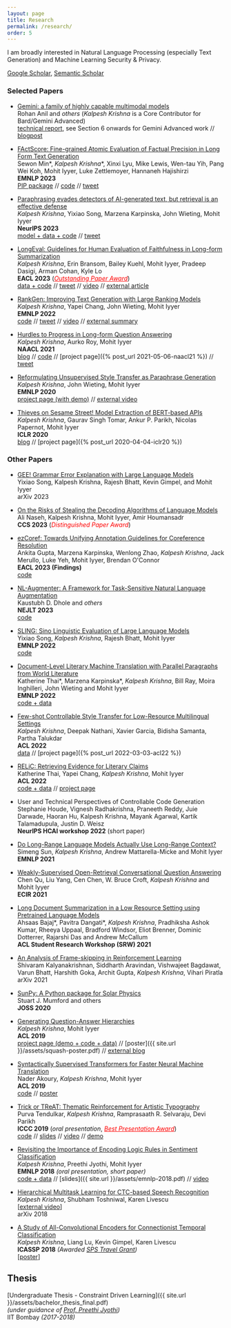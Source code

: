 ```yaml
---
layout: page
title: Research
permalink: /research/
order: 5
---
```

I am broadly interested in Natural Language Processing (especially Text Generation) and Machine Learning Security & Privacy.

[Google Scholar](https://scholar.google.com/citations?hl=en&user=9g2BsMUAAAAJ), [Semantic Scholar](https://www.semanticscholar.org/author/Kalpesh-Krishna/26161085)

### Selected Papers

* [Gemini: a family of highly capable multimodal models](https://storage.googleapis.com/deepmind-media/gemini/gemini_1_report.pdf)  
Rohan Anil and *others* (*Kalpesh Krishna* is a Core Contributor for Bard/Gemini Advanced)  
[technical report](https://storage.googleapis.com/deepmind-media/gemini/gemini_1_report.pdf), see Section 6 onwards for Gemini Advanced work // [blogpost](https://blog.google/products/gemini/bard-gemini-advanced-app/)  

* [FActScore: Fine-grained Atomic Evaluation of Factual Precision in Long Form Text Generation](https://arxiv.org/abs/2305.14251)  
Sewon Min\*, <i>Kalpesh Krishna</i>\*, Xinxi Lyu, Mike Lewis, Wen-tau Yih, Pang Wei Koh, Mohit Iyyer, Luke Zettlemoyer, Hannaneh Hajishirzi  
**EMNLP 2023**    
[PIP package](https://pypi.org/project/factscore) // [code](https://github.com/shmsw25/FActScore) // [tweet](https://twitter.com/kalpeshk2011/status/1661151332148084737)

* [Paraphrasing evades detectors of AI-generated text, but retrieval is an effective defense](https://arxiv.org/abs/2303.13408)  
*Kalpesh Krishna*, Yixiao Song, Marzena Karpinska, John Wieting, Mohit Iyyer  
**NeurIPS 2023**    
[model + data + code](https://github.com/martiansideofthemoon/ai-detection-paraphrases) // [tweet](https://twitter.com/kalpeshk2011/status/1639273935719022593)

* [LongEval: Guidelines for Human Evaluation of Faithfulness in Long-form Summarization](https://arxiv.org/abs/2301.13298)  
*Kalpesh Krishna*, Erin Bransom, Bailey Kuehl, Mohit Iyyer, Pradeep Dasigi, Arman Cohan, Kyle Lo  
**EACL 2023**  (<a style="color:red" href="https://twitter.com/kalpeshk2011/status/1654133082247815169"><i>Outstanding Paper Award</i></a>)  
[data + code](https://github.com/martiansideofthemoon/longeval-summarization) // [tweet](https://twitter.com/kalpeshk2011/status/1620781282044297216) // [video](https://underline.io/lecture/71499-longeval-guidelines-for-human-evaluation-of-faithfulness-in-long-form-summarization) // [external article](https://www.umass.edu/news/article/prize-winning-paper-umass-amherst-computer-scientists-release-guidelines-evaluating-ai)

* [RankGen: Improving Text Generation with Large Ranking Models](https://arxiv.org/abs/2205.09726)  
*Kalpesh Krishna*, Yapei Chang, John Wieting, Mohit Iyyer  
**EMNLP 2022**  
[code](https://github.com/martiansideofthemoon/rankgen) // [tweet](https://twitter.com/kalpeshk2011/status/1529097437402517504) // [video](https://underline.io/lecture/65012-rankgen-improving-text-generation-with-large-ranking-models) // [external summary](https://dblalock.substack.com/p/2022-5-22-arxiv-roundup-rankgen-deep?s=w)

* [Hurdles to Progress in Long-form Question Answering](https://arxiv.org/abs/2103.06332)  
*Kalpesh Krishna*, Aurko Roy, Mohit Iyyer  
**NAACL 2021**  
[blog](https://ai.googleblog.com/2021/03/progress-and-challenges-in-long-form.html) // [code](https://github.com/martiansideofthemoon/hurdles-longform-qa) // [project page]({% post_url 2021-05-06-naacl21 %}) // [tweet](https://twitter.com/kalpeshk2011/status/1374443466537639939)

* [Reformulating Unsupervised Style Transfer as Paraphrase Generation](https://arxiv.org/abs/2010.05700)  
*Kalpesh Krishna*, John Wieting, Mohit Iyyer  
**EMNLP 2020**  
[project page (with demo)](http://style.cs.umass.edu) // [external video](https://www.youtube.com/watch?v=cjnk3PJljDs)

* [Thieves on Sesame Street! Model Extraction of BERT-based APIs](https://arxiv.org/abs/1910.12366)  
*Kalpesh Krishna*, Gaurav Singh Tomar, Ankur P. Parikh, Nicolas Papernot, Mohit Iyyer  
**ICLR 2020**  
[blog](http://www.cleverhans.io/2020/04/06/stealing-bert.html) // [project page]({% post_url 2020-04-04-iclr20 %})

### Other Papers

* [GEE! Grammar Error Explanation with Large Language Models](https://arxiv.org/abs/2311.09517)  
  Yixiao Song, Kalpesh Krishna, Rajesh Bhatt, Kevin Gimpel, and Mohit Iyyer  
  arXiv 2023

* [On the Risks of Stealing the Decoding Algorithms of Language Models](https://arxiv.org/abs/2303.04729)  
Ali Naseh, Kalpesh Krishna, Mohit Iyyer, Amir Houmansadr  
**CCS 2023** (<a style="color:red"><i>Distinguished Paper Award</i></a>)  

* [ezCoref: Towards Unifying Annotation Guidelines for Coreference Resolution](https://arxiv.org/abs/2210.07188)  
Ankita Gupta, Marzena Karpinska, Wenlong Zhao, *Kalpesh Krishna*, Jack Merullo, Luke Yeh, Mohit Iyyer, Brendan O'Connor  
**EACL 2023 (Findings)**  
[code](https://github.com/gnkitaa/ezCoref)

* [NL-Augmenter: A Framework for Task-Sensitive Natural Language Augmentation](https://arxiv.org/abs/2112.02721)  
Kaustubh D. Dhole and *others*  
**NEJLT 2023**    
[code](https://github.com/GEM-benchmark/NL-Augmenter)

* [SLING: Sino Linguistic Evaluation of Large Language Models](https://arxiv.org/abs/2210.11689)  
Yixiao Song, *Kalpesh Krishna*, Rajesh Bhatt, Mohit Iyyer  
**EMNLP 2022**  
[code](https://github.com/Yixiao-Song/SLING_Data_Code)

* [Document-Level Literary Machine Translation with Parallel Paragraphs from World Literature](https://arxiv.org/abs/2210.14250)  
Katherine Thai\*, Marzena Karpinska\*, *Kalpesh Krishna*, Bill Ray, Moira Inghilleri, John Wieting and Mohit Iyyer  
**EMNLP 2022**  
[code + data](https://github.com/ngram-lab/par3)

* [Few-shot Controllable Style Transfer for Low-Resource Multilingual Settings](https://arxiv.org/abs/2110.07385)  
*Kalpesh Krishna*, Deepak Nathani, Xavier Garcia, Bidisha Samanta, Partha Talukdar  
**ACL 2022**  
[data](https://github.com/google-research-datasets/informal) // [project page]({% post_url 2022-03-03-acl22 %})

* [RELiC: Retrieving Evidence for Literary Claims](https://arxiv.org/abs/2203.10053)  
Katherine Thai, Yapei Chang, *Kalpesh Krishna*, Mohit Iyyer  
**ACL 2022**  
[code + data](https://github.com/martiansideofthemoon/relic-retrieval) // [project page](https://relic.cs.umass.edu)

* User and Technical Perspectives of Controllable Code Generation  
Stephanie Houde, Vignesh Radhakrishna, Praneeth Reddy, Juie Darwade, Haoran Hu, Kalpesh Krishna, Mayank Agarwal, Kartik Talamadupula, Justin D. Weisz  
**NeurIPS HCAI workshop 2022** (short paper)

* [Do Long-Range Language Models Actually Use Long-Range Context?](https://arxiv.org/abs/2109.09115)  
Simeng Sun, *Kalpesh Krishna*, Andrew Mattarella-Micke and Mohit Iyyer  
**EMNLP 2021**

* [Weakly-Supervised Open-Retrieval Conversational Question Answering](https://arxiv.org/abs/2103.02537)  
Chen Qu, Liu Yang, Cen Chen, W. Bruce Croft, *Kalpesh Krishna* and Mohit Iyyer  
**ECIR 2021**

* [Long Document Summarization in a Low Resource Setting using Pretrained Language Models](http://arxiv.org/abs/2103.00751)  
Ahsaas Bajaj\*, Pavitra Dangati\*, *Kalpesh Krishna*, Pradhiksha Ashok Kumar, Rheeya Uppaal, Bradford Windsor, Eliot Brenner, Dominic Dotterrer, Rajarshi Das and Andrew McCallum  
**ACL Student Research Workshop (SRW) 2021**

* [An Analysis of Frame-skipping in Reinforcement Learning](https://arxiv.org/abs/2102.03718)  
Shivaram Kalyanakrishnan, Siddharth Aravindan, Vishwajeet Bagdawat, Varun Bhatt, Harshith Goka, Archit Gupta, *Kalpesh Krishna*, Vihari Piratla  
arXiv 2021

* [SunPy: A Python package for Solar Physics](https://joss.theoj.org/papers/10.21105/joss.01832)  
Stuart J. Mumford and others  
**JOSS 2020**

* [Generating Question-Answer Hierarchies](https://arxiv.org/abs/1906.02622)  
*Kalpesh Krishna*, Mohit Iyyer  
**ACL 2019**  
[project page (demo + code + data)](http://squash.cs.umass.edu/) // [poster]({{ site.url }}/assets/squash-poster.pdf) // [external blog](https://towardsdatascience.com/introducing-squash-a-question-answer-generating-system-71c47b478a16)

* [Syntactically Supervised Transformers for Faster Neural Machine Translation](https://arxiv.org/abs/1906.02780)  
Nader Akoury, *Kalpesh Krishna*, Mohit Iyyer  
**ACL 2019**  
[code](https://github.com/dojoteef/synst) // [poster](https://people.cs.umass.edu/~nsa/posters/synst-acl2019.pdf)  

* [Trick or TReAT: Thematic Reinforcement for Artistic Typography](https://arxiv.org/abs/1903.07820)  
Purva Tendulkar, *Kalpesh Krishna*, Ramprasaath R. Selvaraju, Devi Parikh  
**ICCC 2019** (*oral presentation*, <a style="color:red" href="https://twitter.com/jmacunha/status/1142184529026662400"><i>Best Presentation Award</i></a>)  
[code](https://github.com/purvaten/treat) // [slides](https://purvaten.github.io/data/TReAT-talk.pdf) // [video](https://photos.google.com/share/AF1QipNFg9TYf2Wk6z6zKg3I3rT7jiWoH97cRVIQ-_JrZwIUUMqkyWHomVc1Lv1UGduraA/photo/AF1QipOm-e6jFA3Im9eiHt79R-A0j36CSVCoqSeU_VZG?key=dDFhdGlYUV9yVkUzOW5YaFlaeXdhMGQ1UHZ0QnZ3) // [demo](http://doodle.cloudcv.org/)  

* [Revisiting the Importance of Encoding Logic Rules in Sentiment Classification](https://arxiv.org/abs/1808.07733)  
*Kalpesh Krishna*, Preethi Jyothi, Mohit Iyyer  
**EMNLP 2018** *(oral presentation, short paper)*  
[code + data](https://github.com/martiansideofthemoon/logic-rules-sentiment/) // [slides]({{ site.url }}/assets/emnlp-2018.pdf) // [video](https://vimeo.com/306136412)  

* [Hierarchical Multitask Learning for CTC-based Speech Recognition](https://arxiv.org/abs/1807.06234)  
*Kalpesh Krishna*, Shubham Toshniwal, Karen Livescu  
\[[external video](https://www.youtube.com/watch?v=OSpFS8kyibw)\]  
arXiv 2018

* [A Study of All-Convolutional Encoders for Connectionist Temporal Classification](https://arxiv.org/abs/1710.10398)  
*Kalpesh Krishna*, Liang Lu, Kevin Gimpel, Karen Livescu  
**ICASSP 2018** *(Awarded [SPS Travel Grant](https://signalprocessingsociety.org/events/sps-travel-grants))*  
\[[poster](https://sigport.org/sites/default/files/docs/study-convolutional-encoders.pdf)\]  


<!-- **Main Collaborators** (in order of publication date): [Karen Livescu](https://ttic.uchicago.edu/~klivescu), [Kevin Gimpel](https://ttic.uchicago.edu/~kgimpel), [Liang Lu](https://ttic.uchicago.edu/~llu), [Shubham Toshniwal](https://ttic.uchicago.edu/~shtoshni), [Preethi Jyothi](https://www.cse.iitb.ac.in/~pjyothi), [Mohit Iyyer](https://people.cs.umass.edu/~miyyer/), [Purva Tendulkar](http://purvaten.github.io/), [Ramprasaath R. Selvaraju](https://ramprs.github.io/), [Devi Parikh](https://www.cc.gatech.edu/~parikh/), [Nader Akoury](https://people.cs.umass.edu/~nsa/), [Gaurav Singh Tomar](https://scholar.google.com/citations?user=p1SDN0oAAAAJ&hl=en), [Ankur P. Parikh](https://www.cs.cmu.edu/~apparikh/publications.html), [Nicolas Papernot](https://www.papernot.fr/), [John Wieting](https://www.cs.cmu.edu/~jwieting), [Aurko Roy](https://sites.google.com/site/royaurko/), [Simeng Sun](https://people.cs.umass.edu/~simengsun/), [Deepak Nathani](https://deepakn97.github.io/), [Xavier Garcia](https://scholar.google.com/citations?user=Y2Hio6MAAAAJ&hl=en), [Bidisha Samanta](https://sites.google.com/view/bidisha-samanta), [Partha Talukdar](https://talukdar.net/), [Yapei Chang](https://lilakk.github.io/), [Katherine Thai](https://katherinethai.github.io/), [Ankita Gupta](https://ankitaiisc.github.io/), [Welong Zhao](https://www.linkedin.com/in/wenlong-zhao/), [Jack Merullo](https://www.linkedin.com/in/jack-merullo-5215a4193), [Marzena Karpinska](https://marzenakrp.github.io), [Yixiao Song](https://yixiao-song.github.io), [Pradeep Dasigi](https://pdasigi.github.io/), [Arman Cohan](https://armancohan.com/), [Kyle Lo](https://kyleclo.github.io/) -->

## Thesis

[Undergraduate Thesis - Constraint Driven Learning]({{ site.url }}/assets/bachelor_thesis_final.pdf)  
*(under guidance of [Prof. Preethi Jyothi](https://www.cse.iitb.ac.in/~pjyothi/))*  
IIT Bombay *(2017-2018)*  
